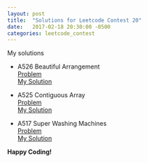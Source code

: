```yaml
---
layout: post
title:  "Solutions for Leetcode Contest 20" 
date:   2017-02-18 20:30:00 -0500 
categories: leetcode_contest
---
```

My solutions 

* A526 Beautiful Arrangement  
[Problem](https://leetcode.com/contest/leetcode-weekly-contest-20/problems/beautiful-arrangement/)  
[My Solution](https://discuss.leetcode.com/topic/77865/concise-java-solution)  

* A525 Contiguous Array  
[Problem](https://leetcode.com/contest/leetcode-weekly-contest-20/problems/contiguous-array/)  
[My Solution](https://discuss.leetcode.com/topic/79906/easy-java-o-n-solution-presum-hashmap)  

* A517 Super Washing Machines  
[Problem](https://leetcode.com/contest/leetcode-weekly-contest-20/problems/super-washing-machines/)  
[My Solution](https://discuss.leetcode.com/topic/79927/java-o-n-dp-solution)   

**Happy Coding!**
